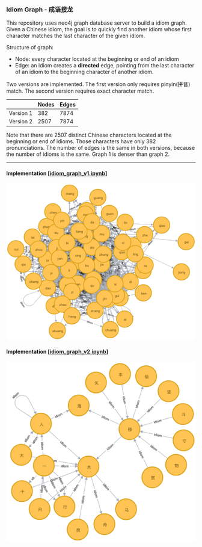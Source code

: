 ### Idiom Graph - 成语接龙

This repository uses neo4j graph database server to build a idiom graph. Given a Chinese idiom, the goal is to quickly find another idiom whose first character matches the last character of the given idiom.

Structure of graph:
* Node: every character located at the beginning or end of an idiom
* Edge: an idiom creates a **directed** edge, pointing from the last character of an idiom to the beginning character of another idiom.

Two versions are implemented. The first version only requires pinyin(拼音) match. The second version requires exact character match.

|                | Nodes     | Edges
| :------------- | :-------- | :---
| Version 1      | 382       | 7874
| Version 2      | 2507      | 7874

Note that there are 2507 distinct Chinese characters located at the beginning or end of idioms. Those characters have only 382 pronunciations. The number of edges is the same in both versions, because the number of idioms is the same. Graph 1 is denser than graph 2.

___
#### Implementation [[idiom_graph_v1.ipynb](idiom_graph_v1.ipynb)]
<img src="assets/idiom_graph_v1.png" width="700">

#### Implementation [[idiom_graph_v2.ipynb](idiom_graph_v2.ipynb)]
<img src="assets/idiom_graph_v2.png" width="700">
